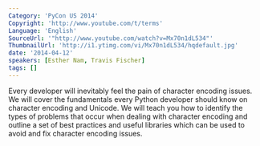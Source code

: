 ```yaml
---
Category: 'PyCon US 2014'
Copyright: 'http://www.youtube.com/t/terms'
Language: 'English'
SourceUrl: '"http://www.youtube.com/watch?v=Mx70n1dL534"'
ThumbnailUrl: 'http://i1.ytimg.com/vi/Mx70n1dL534/hqdefault.jpg'
date: '2014-04-12'
speakers: [Esther Nam, Travis Fischer]
tags: []
---
```

Every developer will inevitably feel the pain of character encoding issues. We will cover the fundamentals every Python developer should know on character encoding and Unicode. We will teach you how to identify the types of problems that occur when dealing with character encoding and outline a set of best practices and useful libraries which can be used to avoid and fix character encoding issues.
